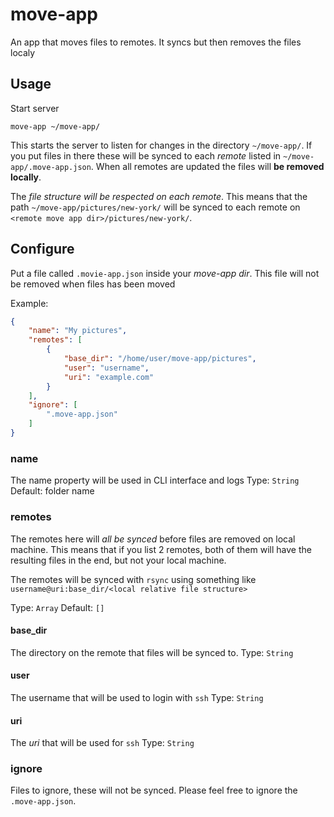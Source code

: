 move-app
========

An app that moves files to remotes. It syncs but then removes the files localy

## Usage
Start server

```shell
move-app ~/move-app/
```

This starts the server to listen for changes in the directory `~/move-app/`. If you put files in there these will be synced to each *remote* listed in `~/move-app/.move-app.json`. When all remotes are updated the files will **be removed locally**. 

The *file structure will be respected on each remote*. This means that the path `~/move-app/pictures/new-york/` will be synced to each remote on `<remote move app dir>/pictures/new-york/`.

## Configure
Put a file called `.movie-app.json` inside your *move-app dir*. This file will not be removed when files has been moved

Example: 
```json
{
	"name": "My pictures",
	"remotes": [
		{
			"base_dir": "/home/user/move-app/pictures",
			"user": "username",
			"uri": "example.com"
		}
	],
	"ignore": [
		".move-app.json"
	]
}
```

### name
The name property will be used in CLI interface and logs
Type: `String`
Default: folder name

### remotes
The remotes here will *all be synced* before files are removed on local machine. This means that if you list 2 remotes, both of them will have the resulting files in the end, but not your local machine.

The remotes will be synced with `rsync` using something like `username@uri:base_dir/<local relative file structure>`

Type: `Array`
Default: `[]`

#### base_dir
The directory on the remote that files will be synced to.
Type: `String`

#### user
The username that will be used to login with `ssh`
Type: `String`

#### uri
The *uri* that will be used for `ssh`
Type: `String`

### ignore
Files to ignore, these will not be synced. Please feel free to ignore the `.move-app.json`. 
